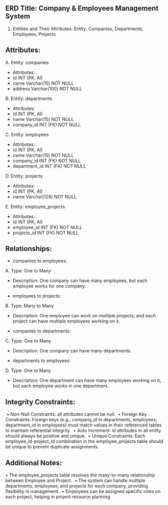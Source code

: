 ## ERD Title: Company & Employees Management System

1. Entities and Their Attributes:
Entity: Companies, Departments, Employees, Projects

## Attributes:

A. Entity: companies

- Attributes:
- id INT (PK, AI)
- name Varchar(15) NOT NULL
- address Varchar(100) NOT NULL

B. Entity: departments

- Attributes:
- id INT (PK, AI)
- name Varchar(15) NOT NULL
- company_id INT (FK) NOT NULL

C. Entity: employees

- Attributes:
- id INT (PK, AI)
- name Varchar(15) NOT NULL
- company_id INT (FK) NOT NULL
- department_id INT (FK) NOT NULL

D. Entity: projects

- Attributes:
- id INT (PK, AI)
- name Varchar(128) NOT NULL

E. Entity: employee_projects

- Attributes:
- id INT (PK, AI)
- employee_id INT (FK) NOT NULL
- projects_id INT (FK) NOT NULL


## Relationships:
- companies to employees:

A. Type: One to Many
- Description: One company can have many employees, but each employee works for one company.


- employees to projects:

B. Type: Many to Many
- Description: One employee can work on multiple projects, and each project can have multiple employees working on it.


- companies to departments:

C. Type: One to Many
- Description: One company can have many departments.

- departments to employees:

D. Type: One to Many
- Description: One department can have many employees working on it, but each employee works in one department.

## Integrity Constraints:
 • Non-Null Constraints: all attributes cannot be null.
 • Foreign Key Constraints: Foreign keys (e.g., company_id in departments, employees; department_id in employees) must match values in their referenced tables to maintain referential integrity.
 • Auto Increment: id attributes in all entity should always be positive and unique.
 • Unique Constraints: Each employee_id-project_id combination in the employee_projects table should be unique to prevent duplicate assignments.

## Additional Notes:

• The employee_projects table resolves the many-to-many relationship between Employee and Project.
 • The system can handle multiple departments, employees, and projects for each company, providing flexibility in management.
 • Employees can be assigned specific roles on each project, helping in project resource planning.
